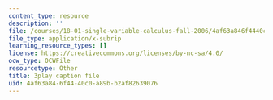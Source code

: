 ```yaml
---
content_type: resource
description: ''
file: /courses/18-01-single-variable-calculus-fall-2006/4af63a846f4440c0a89bb2af82639076_YN7k_bXXggY.srt
file_type: application/x-subrip
learning_resource_types: []
license: https://creativecommons.org/licenses/by-nc-sa/4.0/
ocw_type: OCWFile
resourcetype: Other
title: 3play caption file
uid: 4af63a84-6f44-40c0-a89b-b2af82639076
---
```

